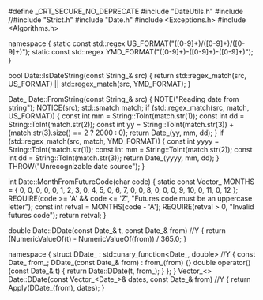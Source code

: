 
#define _CRT_SECURE_NO_DEPRECATE
#include "DateUtils.h"
#include <regex>
//#include "Strict.h"
#include "Date.h"
#include <Exceptions.h>
#include <Algorithms.h>



namespace
{
	static const std::regex US_FORMAT("([0-9]+)/([0-9]+)/([0-9]+)");
	static const std::regex YMD_FORMAT("([0-9]+)-([0-9]+)-([0-9]+)");
}

bool Date::IsDateString(const String_& src)
{
	return std::regex_match(src, US_FORMAT)
		|| std::regex_match(src, YMD_FORMAT);
}

Date_ Date::FromString(const String_& src)
{
	NOTE("Reading date from string");
	NOTICE(src);
	std::smatch match;
	if (std::regex_match(src, match, US_FORMAT))
	{
		const int mm = String::ToInt(match.str(1));
		const int dd = String::ToInt(match.str(2));
		const int yy = String::ToInt(match.str(3)) + (match.str(3).size() == 2 ? 2000 : 0);
		return Date_(yy, mm, dd);
	}
	if (std::regex_match(src, match, YMD_FORMAT))
	{
		const int yyyy = String::ToInt(match.str(1));
		const int mm = String::ToInt(match.str(2));
		const int dd = String::ToInt(match.str(3));
		return Date_(yyyy, mm, dd);
	}
	THROW("Unrecognizable date source");
}

int Date::MonthFromFutureCode(char code)
{
	static const Vector_<short> MONTHS = { 0, 0, 0, 0, 0, 1, 2, 3, 0, 4, 5, 0, 6, 7, 0, 0, 8, 0, 0, 0, 9, 10, 0, 11, 0, 12 };
	REQUIRE(code >= 'A' && code <= 'Z', "Futures code must be an uppercase letter");
	const int retval = MONTHS[code - 'A'];
	REQUIRE(retval > 0, "Invalid futures code");
	return retval;
}



double Date::DDate(const Date_& t, const Date_& from) //Y
{
	return (NumericValueOf(t) - NumericValueOf(from)) / 365.0;
}

namespace
{
	struct DDate_ : std::unary_function<Date_, double> //Y
	{
		const Date_ from_;
		DDate_(const Date_& from) : from_(from) {}
		double operator()(const Date_& t)
		{
			return Date::DDate(t, from_);
		}
	};
}
Vector_<> Date::DDate(const Vector_<Date_>& dates, const Date_& from) //Y
{
	return Apply(DDate_(from), dates);
}
